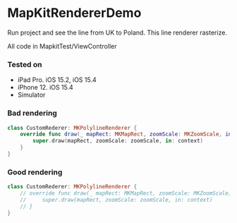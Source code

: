 # MapKitRendererDemo

Run project and see the line from UK to Poland. This line renderer rasterize.

All code in MapkitTest/ViewController

### Tested on   
- iPad Pro. iOS 15.2, iOS 15.4
- iPhone 12. iOS 15.4
- Simulator

### Bad rendering
```swift
class CustomRederer: MKPolylineRenderer {
    override func draw(_ mapRect: MKMapRect, zoomScale: MKZoomScale, in context: CGContext) {
        super.draw(mapRect, zoomScale: zoomScale, in: context)
    }
}
```

### Good rendering
```swift
class CustomRederer: MKPolylineRenderer {
    // override func draw(_ mapRect: MKMapRect, zoomScale: MKZoomScale, in context: CGContext) // {
    //     super.draw(mapRect, zoomScale: zoomScale, in: context)
    // }
}
```
